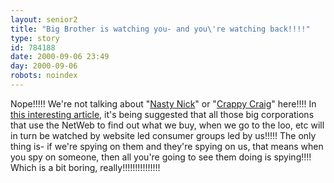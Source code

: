 ```yaml
---
layout: senior2
title: "Big Brother is watching you- and you\'re watching back!!!!"
type: story
id: 784188
date: 2000-09-06 23:49
day: 2000-09-06
robots: noindex
---
```

Nope!!!!! We're not talking about "<a href="http://news6.thdo.bbc.co.uk/hi/english/entertainment/newsid%5F884000/884732.stm">Nasty Nick</a>" or "<a href="http://news6.thdo.bbc.co.uk/hi/english/entertainment/newsid_907000/907769.stm">Crappy Craig</a>" here!!!! In <a href="http://www.thestandard.com/article/article_print/0,1153,18191,00.html">this interesting article</a>, it's being suggested that all those big corporations that use the NetWeb to find out what we buy, when we go to the loo, etc will in turn be watched by website led consumer groups led by us!!!!! The only thing is- if we're spying on them and they're spying on us, that means when you spy on someone, then all you're going to see them doing is spying!!!! Which is a bit boring, really!!!!!!!!!!!!!!!
